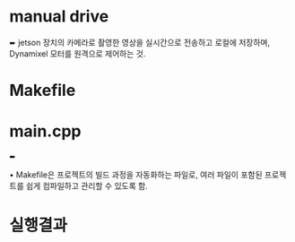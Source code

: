# manual drive

➨ jetson 장치의 카메라로 촬영한 영상을 실시간으로 전송하고 로컬에 저장하며, Dynamixel 모터를 원격으로 제어하는 것.

# Makefile



# main.cpp 

 ➨ 

• Makefile은 프로젝트의 빌드 과정을 자동화하는 파일로, 여러 파일이 포함된 프로젝트를 쉽게 컴파일하고 관리할 수 있도록 함.


# 실행결과 
